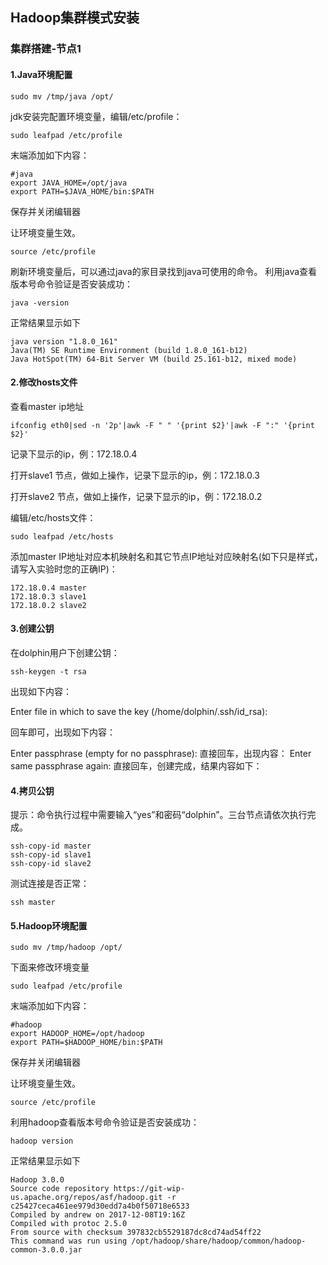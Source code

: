 ## Hadoop集群模式安装

### 集群搭建-节点1

#### 1.Java环境配置

```
sudo mv /tmp/java /opt/
```

jdk安装完配置环境变量，编辑/etc/profile：

```
sudo leafpad /etc/profile
```

末端添加如下内容：

```
#java
export JAVA_HOME=/opt/java
export PATH=$JAVA_HOME/bin:$PATH
```

保存并关闭编辑器

让环境变量生效。

```
source /etc/profile
```

刷新环境变量后，可以通过java的家目录找到java可使用的命令。 利用java查看版本号命令验证是否安装成功：

`java -version`

正常结果显示如下

```
java version "1.8.0_161"
Java(TM) SE Runtime Environment (build 1.8.0_161-b12)
Java HotSpot(TM) 64-Bit Server VM (build 25.161-b12, mixed mode)
```

#### 2.修改hosts文件

查看master ip地址

```
ifconfig eth0|sed -n '2p'|awk -F " " '{print $2}'|awk -F ":" '{print $2}'
```

记录下显示的ip，例：172.18.0.4

打开slave1 节点，做如上操作，记录下显示的ip，例：172.18.0.3

打开slave2 节点，做如上操作，记录下显示的ip，例：172.18.0.2

编辑/etc/hosts文件：

```
sudo leafpad /etc/hosts
```

添加master IP地址对应本机映射名和其它节点IP地址对应映射名(如下只是样式，请写入实验时您的正确IP)：

```
172.18.0.4 master
172.18.0.3 slave1
172.18.0.2 slave2
```

#### 3.创建公钥

在dolphin用户下创建公钥：

```
ssh-keygen -t rsa
```

出现如下内容：

Enter file in which to save the key (/home/dolphin/.ssh/id_rsa):

回车即可，出现如下内容：

Enter passphrase (empty for no passphrase):
直接回车，出现内容：
Enter same passphrase again:
直接回车，创建完成，结果内容如下：

#### 4.拷贝公钥

提示：命令执行过程中需要输入“yes”和密码“dolphin”。三台节点请依次执行完成。

```
ssh-copy-id master
ssh-copy-id slave1
ssh-copy-id slave2
```

测试连接是否正常：

```
ssh master
```

#### 5.Hadoop环境配置

```
sudo mv /tmp/hadoop /opt/
```

下面来修改环境变量

```
sudo leafpad /etc/profile
```

末端添加如下内容：

```
#hadoop
export HADOOP_HOME=/opt/hadoop
export PATH=$HADOOP_HOME/bin:$PATH
```

保存并关闭编辑器

让环境变量生效。

```
source /etc/profile
```

利用hadoop查看版本号命令验证是否安装成功：

`hadoop version`

正常结果显示如下

```
Hadoop 3.0.0
Source code repository https://git-wip-us.apache.org/repos/asf/hadoop.git -r c25427ceca461ee979d30edd7a4b0f50718e6533
Compiled by andrew on 2017-12-08T19:16Z
Compiled with protoc 2.5.0
From source with checksum 397832cb5529187dc8cd74ad54ff22
This command was run using /opt/hadoop/share/hadoop/common/hadoop-common-3.0.0.jar
```

